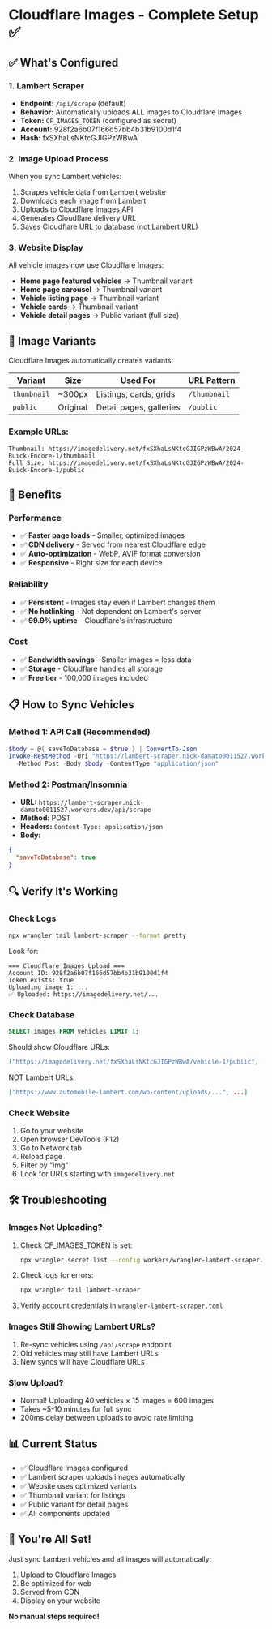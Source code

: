 # Cloudflare Images - Complete Setup ✅

## ✅ What's Configured

### 1. Lambert Scraper
- **Endpoint:** `/api/scrape` (default)
- **Behavior:** Automatically uploads ALL images to Cloudflare Images
- **Token:** `CF_IMAGES_TOKEN` (configured as secret)
- **Account:** 928f2a6b07f166d57bb4b31b9100d1f4
- **Hash:** fxSXhaLsNKtcGJIGPzWBwA

### 2. Image Upload Process
When you sync Lambert vehicles:
1. Scrapes vehicle data from Lambert website
2. Downloads each image from Lambert
3. Uploads to Cloudflare Images API
4. Generates Cloudflare delivery URL
5. Saves Cloudflare URL to database (not Lambert URL)

### 3. Website Display
All vehicle images now use Cloudflare Images:
- **Home page featured vehicles** → Thumbnail variant
- **Home page carousel** → Thumbnail variant
- **Vehicle listing page** → Thumbnail variant
- **Vehicle cards** → Thumbnail variant
- **Vehicle detail pages** → Public variant (full size)

## 🎯 Image Variants

Cloudflare Images automatically creates variants:

| Variant | Size | Used For | URL Pattern |
|---------|------|----------|-------------|
| `thumbnail` | ~300px | Listings, cards, grids | `/thumbnail` |
| `public` | Original | Detail pages, galleries | `/public` |

### Example URLs:
```
Thumbnail: https://imagedelivery.net/fxSXhaLsNKtcGJIGPzWBwA/2024-Buick-Encore-1/thumbnail
Full Size: https://imagedelivery.net/fxSXhaLsNKtcGJIGPzWBwA/2024-Buick-Encore-1/public
```

## 🚀 Benefits

### Performance
- ✅ **Faster page loads** - Smaller, optimized images
- ✅ **CDN delivery** - Served from nearest Cloudflare edge
- ✅ **Auto-optimization** - WebP, AVIF format conversion
- ✅ **Responsive** - Right size for each device

### Reliability
- ✅ **Persistent** - Images stay even if Lambert changes them
- ✅ **No hotlinking** - Not dependent on Lambert's server
- ✅ **99.9% uptime** - Cloudflare's infrastructure

### Cost
- ✅ **Bandwidth savings** - Smaller images = less data
- ✅ **Storage** - Cloudflare handles all storage
- ✅ **Free tier** - 100,000 images included

## 📋 How to Sync Vehicles

### Method 1: API Call (Recommended)
```powershell
$body = @{ saveToDatabase = $true } | ConvertTo-Json
Invoke-RestMethod -Uri "https://lambert-scraper.nick-damato0011527.workers.dev/api/scrape" `
  -Method Post -Body $body -ContentType "application/json"
```

### Method 2: Postman/Insomnia
- **URL:** `https://lambert-scraper.nick-damato0011527.workers.dev/api/scrape`
- **Method:** POST
- **Headers:** `Content-Type: application/json`
- **Body:**
```json
{
  "saveToDatabase": true
}
```

## 🔍 Verify It's Working

### Check Logs
```bash
npx wrangler tail lambert-scraper --format pretty
```

Look for:
```
=== Cloudflare Images Upload ===
Account ID: 928f2a6b07f166d57bb4b31b9100d1f4
Token exists: true
Uploading image 1: ...
✅ Uploaded: https://imagedelivery.net/...
```

### Check Database
```sql
SELECT images FROM vehicles LIMIT 1;
```

Should show Cloudflare URLs:
```json
["https://imagedelivery.net/fxSXhaLsNKtcGJIGPzWBwA/vehicle-1/public", ...]
```

NOT Lambert URLs:
```json
["https://www.automobile-lambert.com/wp-content/uploads/...", ...]
```

### Check Website
1. Go to your website
2. Open browser DevTools (F12)
3. Go to Network tab
4. Reload page
5. Filter by "img"
6. Look for URLs starting with `imagedelivery.net`

## 🛠️ Troubleshooting

### Images Not Uploading?
1. Check CF_IMAGES_TOKEN is set:
   ```bash
   npx wrangler secret list --config workers/wrangler-lambert-scraper.toml
   ```

2. Check logs for errors:
   ```bash
   npx wrangler tail lambert-scraper
   ```

3. Verify account credentials in `wrangler-lambert-scraper.toml`

### Images Still Showing Lambert URLs?
1. Re-sync vehicles using `/api/scrape` endpoint
2. Old vehicles may still have Lambert URLs
3. New syncs will have Cloudflare URLs

### Slow Upload?
- Normal! Uploading 40 vehicles × 15 images = 600 images
- Takes ~5-10 minutes for full sync
- 200ms delay between uploads to avoid rate limiting

## 📊 Current Status

- ✅ Cloudflare Images configured
- ✅ Lambert scraper uploads images automatically
- ✅ Website uses optimized variants
- ✅ Thumbnail variant for listings
- ✅ Public variant for detail pages
- ✅ All components updated

## 🎉 You're All Set!

Just sync Lambert vehicles and all images will automatically:
1. Upload to Cloudflare Images
2. Be optimized for web
3. Served from CDN
4. Display on your website

**No manual steps required!**
